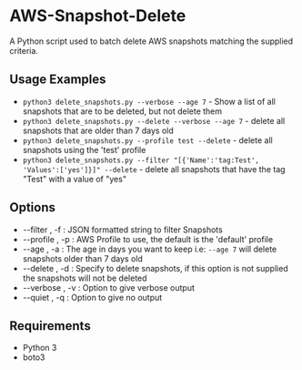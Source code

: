# AWS-Snapshot-Delete
A Python script used to batch delete AWS snapshots matching the supplied criteria. 

## Usage Examples
* `python3 delete_snapshots.py --verbose --age 7` - Show a list of all snapshots that are to be deleted, but not delete them
* `python3 delete_snapshots.py --delete --verbose --age 7` - delete all snapshots that are older than 7 days old
* `python3 delete_snapshots.py --profile test --delete` - delete all snapshots using the 'test' profile
* `python3 delete_snapshots.py --filter "[{'Name':'tag:Test', 'Values':['yes']}]" --delete`  - delete all snapshots that have the tag "Test" with a value of "yes"

## Options
* --filter , -f : JSON formatted string to filter Snapshots
* --profile , -p : AWS Profile to use, the default is the 'default' profile
* --age , -a : The age in days you want to keep i.e: `--age 7` will delete snapshots older than 7 days old
* --delete , -d : Specify to delete snapshots, if this option is not supplied the snapshots will not be deleted
* --verbose , -v : Option to give verbose output
* --quiet , -q : Option to give no output

## Requirements
* Python 3
* boto3
